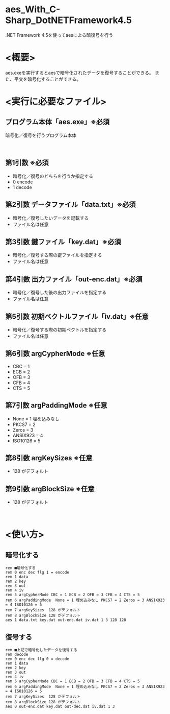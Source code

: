 # aes_With_C-Sharp_DotNETFramework4.5
.NET Framework 4.5を使ってaesによる暗復号を行う

# <概要>

aes.exeを実行するとaesで暗号化されたデータを復号することができる。
また、平文を暗号化することができる。

# <実行に必要なファイル>

## プログラム本体「aes.exe」**※必須**

暗号化／復号を行うプログラム本体

<br>

## 第1引数 **※必須**

* 暗号化／復号のどちらを行うか指定する
* 0 encode
* 1 decode

## 第2引数 データファイル「data.txt」**※必須**

* 暗号化／復号したいデータを記載する
* ファイル名は任意
  
## 第3引数 鍵ファイル「key.dat」**※必須**

* 暗号化／復号する際の鍵ファイルを指定する
* ファイル名は任意
 
## 第4引数 出力ファイル「out-enc.dat」**※必須**

* 暗号化／復号した後の出力ファイルを指定する
* ファイル名は任意
 
## 第5引数 初期ベクトルファイル「iv.dat」**※任意**

* 暗号化／復号する際の初期ベクトルを指定する
* ファイル名は任意
 
## 第6引数 argCypherMode **※任意**

* CBC = 1
* ECB = 2
* OFB = 3
* CFB = 4
* CTS = 5
 
## 第7引数 argPaddingMode **※任意**

* None = 1 埋め込みなし
* PKCS7 = 2
* Zeros = 3
* ANSIX923 = 4
* ISO10126 = 5
 
## 第8引数 argKeySizes **※任意**

* 128 がデフォルト
 
## 第9引数 argBlockSize **※任意**

* 128 がデフォルト

<br>

# <使い方>

## 暗号化する

```
rem ■暗号化する
rem 0 enc dec flg 1 = encode
rem 1 data
rem 2 key
rem 3 out
rem 4 iv
rem 5 argCypherMode CBC = 1 ECB = 2 OFB = 3 CFB = 4 CTS = 5
rem 6 argPaddingMode  None = 1 埋め込みなし PKCS7 = 2 Zeros = 3 ANSIX923 = 4 ISO10126 = 5
rem 7 argKeySizes  128 がデフォルト
rem 8 argBlockSize 128 がデフォルト
aes 1 data.txt key.dat out-enc.dat iv.dat 1 3 128 128
```

## 復号する

```
rem ■上記で暗号化したデータを復号する
rem decode
rem 0 enc dec flg 0 = decode
rem 1 data
rem 2 key
rem 3 out
rem 4 iv
rem 5 argCypherMode CBC = 1 ECB = 2 OFB = 3 CFB = 4 CTS = 5
rem 6 argPaddingMode  None = 1 埋め込みなし PKCS7 = 2 Zeros = 3 ANSIX923 = 4 ISO10126 = 5
rem 7 argKeySizes  128 がデフォルト
rem 8 argBlockSize 128 がデフォルト
aes 0 out-enc.dat key.dat out-dec.dat iv.dat 1 3
```

<br>
